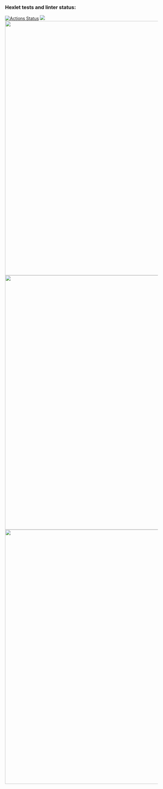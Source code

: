 ### Hexlet tests and linter status:
[![Actions Status](https://github.com/dregmar-bot/frontend-project-44/workflows/hexlet-check/badge.svg)](https://github.com/dregmar-bot/frontend-project-44/actions)
<a href="https://codeclimate.com/github/dregmar-bot/frontend-project-44/maintainability"><img src="https://api.codeclimate.com/v1/badges/ad10e2038d46c445ecad/maintainability" /></a>
<a href="https://asciinema.org/a/0q5I6VdQpdq6tDV8ZLZkh1vkS"><img src="https://asciinema.org/a/0q5I6VdQpdq6tDV8ZLZkh1vkS.png" width="836"/></a>
<a href="https://asciinema.org/a/vGmSu9ROrmF5GS83QoHSwEq88"><img src="https://asciinema.org/a/vGmSu9ROrmF5GS83QoHSwEq88.png" width="836"/></a>
<a href="https://asciinema.org/a/5LJCz6X7uWIGJ21aNSbRwIlke"><img src="https://asciinema.org/a/5LJCz6X7uWIGJ21aNSbRwIlke.png" width="836"/></a>


